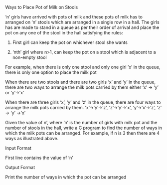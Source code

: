 Ways to Place Pot of Milk on Stools

‘n’ girls have arrived with pots of milk and these pots of milk has to arranged on ‘n’ stools which are arranged in a single row in a hall. The girls has are made to stand in a queue as per their order of arrival and place the pot on any one of the stool in the hall satisfying the rules:

1. First girl can keep the pot on whichever stool she wants

2. ‘nth’ girl where n>1, can keep the pot on a stool which is adjacent to a non-empty stool

For example, when there is only one stool and only one girl ’x’ in the queue, there is only one option to place the milk pot


When there are two stools and there are two girls ‘x’ and ‘y’ in the queue, there are two ways to arrange the milk pots carried by them either ‘x’ -> ‘y’ or ‘y’->’x’

When there are three girls ‘x’, ‘y’ and ‘z’ in the queue, there are four ways to arrange the milk pots carried by them. ‘x’->’y’->’z’, ‘z’->’y’->’x’, ‘y’->’x’->’z’, ‘z’ -> ‘y’ ->’x’

Given the value of n’, where ‘n’ is the number of girls with milk pot and the number of stools in the hall, write a C program to find the number of ways in which the milk pots can be arranged. For example, if n is 3 then there are 4 ways as illustrated above.

Input Format

First line contains the value of ‘n’

Output Format

Print the number of ways in which the pot can be arranged